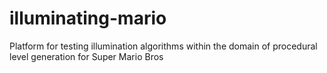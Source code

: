# illuminating-mario
 Platform for testing illumination algorithms within the domain of procedural level generation for Super Mario Bros
